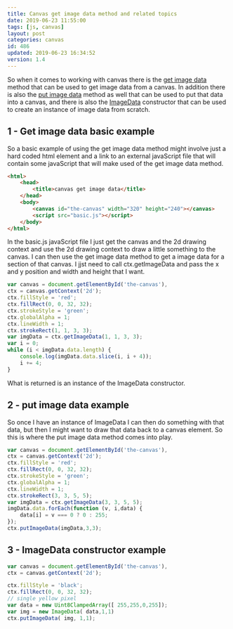 ```yaml
---
title: Canvas get image data method and related topics
date: 2019-06-23 11:55:00
tags: [js, canvas]
layout: post
categories: canvas
id: 486
updated: 2019-06-23 16:34:52
version: 1.4
---
```


So when it comes to working with canvas there is the [get image data](https://developer.mozilla.org/en-US/docs/Web/API/CanvasRenderingContext2D/getImageData) method that can be used to get image data from a canvas. In addition there is also the [put image data](https://developer.mozilla.org/en-US/docs/Web/API/CanvasRenderingContext2D/putImageData) method as well that can be used to put that data into a canvas, and there is also the [ImageData](https://developer.mozilla.org/en-US/docs/Web/API/ImageData/ImageData) constructor that can be used to create an instance of image data from scratch.

<!-- more -->

## 1 - Get image data basic example

So a basic example of using the get image data method might involve just a hard coded html element and a link to an external javaScript file that will contain some javaScript that will make used of the get image data method.

```html
<html>
    <head>
        <title>canvas get image data</title>
    </head>
    <body>
        <canvas id="the-canvas" width="320" height="240"></canvas>
        <script src="basic.js"></script>
    </body>
</html>
```

In the basic.js javaScript file I just get the canvas and the 2d drawing context and use the 2d drawing context to draw a little something to the canvas. I can then use the get image data method to get a image data for a section of that canvas. I jjst need to call ctx.getImageData and pass the x and y position and width and height that I want.

```js
var canvas = document.getElementById('the-canvas'),
ctx = canvas.getContext('2d');
ctx.fillStyle = 'red';
ctx.fillRect(0, 0, 32, 32);
ctx.strokeStyle = 'green';
ctx.globalAlpha = 1;
ctx.lineWidth = 1;
ctx.strokeRect(1, 1, 3, 3);
var imgData = ctx.getImageData(1, 1, 3, 3);
var i = 0;
while (i < imgData.data.length) {
    console.log(imgData.data.slice(i, i + 4));
    i += 4;
}
```

What is returned is an instance of the ImageData constructor.

## 2 - put image data example

So once I have an instance of ImageData I can then do something with that data, but then I might want to draw that data back to a canvas element. So this is where the put image data method comes into play.

```js
var canvas = document.getElementById('the-canvas'),
ctx = canvas.getContext('2d');
ctx.fillStyle = 'red';
ctx.fillRect(0, 0, 32, 32);
ctx.strokeStyle = 'green';
ctx.globalAlpha = 1;
ctx.lineWidth = 1;
ctx.strokeRect(3, 3, 5, 5);
var imgData = ctx.getImageData(3, 3, 5, 5);
imgData.data.forEach(function (v, i,data) {
    data[i] = v === 0 ? 0 : 255;
});
ctx.putImageData(imgData,3,3);
```

## 3 - ImageData constructor example

```js
var canvas = document.getElementById('the-canvas'),
ctx = canvas.getContext('2d');

ctx.fillStyle = 'black';
ctx.fillRect(0, 0, 32, 32);
// single yellow pixel
var data = new Uint8ClampedArray([ 255,255,0,255]);
var img = new ImageData( data,1,1)
ctx.putImageData( img, 1,1);
```